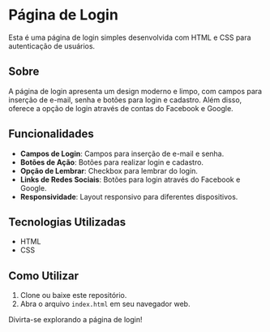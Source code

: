 # Página de Login

Esta é uma página de login simples desenvolvida com HTML e CSS para autenticação de usuários.

## Sobre

A página de login apresenta um design moderno e limpo, com campos para inserção de e-mail, senha e botões para login e cadastro. Além disso, oferece a opção de login através de contas do Facebook e Google.

## Funcionalidades

- **Campos de Login**: Campos para inserção de e-mail e senha.
- **Botões de Ação**: Botões para realizar login e cadastro.
- **Opção de Lembrar**: Checkbox para lembrar do login.
- **Links de Redes Sociais**: Botões para login através do Facebook e Google.
- **Responsividade**: Layout responsivo para diferentes dispositivos.

## Tecnologias Utilizadas

- HTML
- CSS

## Como Utilizar

1. Clone ou baixe este repositório.
2. Abra o arquivo `index.html` em seu navegador web.

Divirta-se explorando a página de login!

